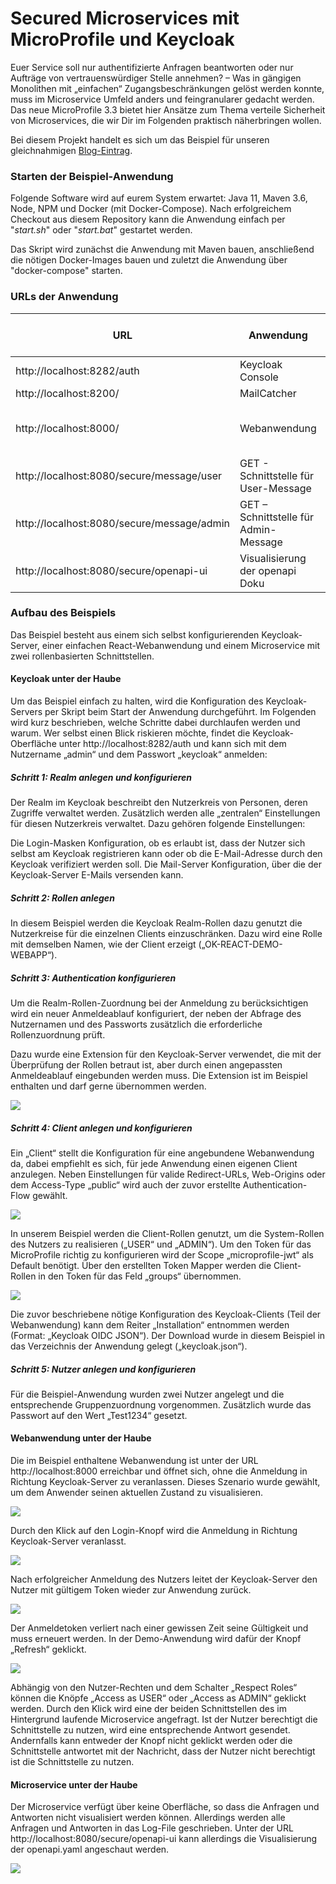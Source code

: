 # Secured Microservices mit MicroProfile und Keycloak
Euer Service soll nur authentifizierte Anfragen beantworten oder nur Aufträge von vertrauenswürdiger Stelle annehmen?
– Was in gängigen Monolithen mit „einfachen“ Zugangsbeschränkungen gelöst werden konnte, muss im Microservice Umfeld
anders und feingranularer gedacht werden. Das neue MicroProfile 3.3 bietet hier Ansätze zum Thema verteile Sicherheit
von Microservices, die wir Dir im Folgenden praktisch näherbringen wollen.

Bei diesem Projekt handelt es sich um das Beispiel für unseren gleichnahmigen
 [Blog-Eintrag](https://www.openknowledge.de/secured-microservices-mit-microprofile-und-keycloak/).

### Starten der Beispiel-Anwendung
Folgende Software wird auf eurem System erwartet: Java 11, Maven 3.6, Node, NPM und Docker (mit Docker-Compose). Nach
erfolgreichem Checkout aus diesem Repository kann die Anwendung einfach per "_start.sh_" oder "_start.bat_" gestartet
werden.

Das Skript wird zunächst die Anwendung mit Maven bauen, anschließend die nötigen Docker-Images bauen und zuletzt die
Anwendung über "docker-compose" starten.

### URLs der Anwendung
| URL | Anwendung | Zugangsdaten<br/>(Nutzername -:- Passwort) |
| --- | --- | --- |
| http://localhost:8282/auth | Keycloak Console | admin -:- keycloak |
| http://localhost:8200/ | MailCatcher | none |
| http://localhost:8000/ | Webanwendung	| test.user@domain.tld -:- Test1234<br/>test.admin@domain.tld -:- Test1234 | 
| http://localhost:8080/secure/message/user	| GET - Schnittstelle für User-Message | Token: erforderlich<br/>Rolle: USER |
| http://localhost:8080/secure/message/admin | GET – Schnittstelle für Admin-Message | Token: erforderlich<br/>Rolle: ADMIN |
| http://localhost:8080/secure/openapi-ui | Visualisierung der openapi Doku	| none |

### Aufbau des Beispiels
Das Beispiel besteht aus einem sich selbst konfigurierenden Keycloak-Server, einer einfachen React-Webanwendung und
einem Microservice mit zwei rollenbasierten Schnittstellen.

#### Keycloak unter der Haube
Um das Beispiel einfach zu halten, wird die Konfiguration des Keycloak-Servers per Skript beim Start der Anwendung
durchgeführt. Im Folgenden wird kurz beschrieben, welche Schritte dabei durchlaufen werden und warum. Wer selbst einen
Blick riskieren möchte, findet die Keycloak-Oberfläche unter http://localhost:8282/auth und kann sich mit dem
Nutzername „admin“ und dem Passwort „keycloak“ anmelden:

##### Schritt 1: Realm anlegen und konfigurieren
Der Realm im Keycloak beschreibt den Nutzerkreis von Personen, deren Zugriffe verwaltet werden. Zusätzlich werden alle
„zentralen“ Einstellungen für diesen Nutzerkreis verwaltet. Dazu gehören folgende Einstellungen:

Die Login-Masken Konfiguration, ob es erlaubt ist, dass der Nutzer sich selbst am Keycloak registrieren kann oder ob
die E-Mail-Adresse durch den Keycloak verifiziert werden soll. Die Mail-Server Konfiguration, über die der
Keycloak-Server E-Mails versenden kann.

##### Schritt 2: Rollen anlegen
In diesem Beispiel werden die Keycloak Realm-Rollen dazu genutzt die Nutzerkreise für die einzelnen Clients
einzuschränken. Dazu wird eine Rolle mit demselben Namen, wie der Client erzeigt („OK-REACT-DEMO-WEBAPP“).

##### Schritt 3: Authentication konfigurieren
Um die Realm-Rollen-Zuordnung bei der Anmeldung zu berücksichtigen wird ein neuer Anmeldeablauf konfiguriert, der
neben der Abfrage des Nutzernamen und des Passworts zusätzlich die erforderliche Rollenzuordnung prüft.

Dazu wurde eine Extension für den Keycloak-Server verwendet, die mit der Überprüfung der Rollen betraut ist, aber
durch einen angepassten Anmeldeablauf eingebunden werden muss. Die Extension ist im Beispiel enthalten und darf
gerne übernommen werden.

![](readme/images/Keycloak%20-%20Authentication%20settings.png?raw=true)

##### Schritt 4: Client anlegen und konfigurieren
Ein „Client“ stellt die Konfiguration für eine angebundene Webanwendung da, dabei empfiehlt es sich, für jede
Anwendung einen eigenen Client anzulegen. Neben Einstellungen für valide Redirect-URLs, Web-Origins oder dem
Access-Type „public“ wird auch der zuvor erstellte Authentication-Flow gewählt.

![](readme/images/Keycloak%20-%20Client%20settings.png?raw=true)

In unserem Beispiel werden die Client-Rollen genutzt, um die System-Rollen des Nutzers zu realisieren
(„USER“ und „ADMIN“). Um den Token für das MicroProfile richtig zu konfigurieren wird der Scope „microprofile-jwt“
als Default benötigt. Über den erstellten Token Mapper werden die Client-Rollen in den Token für das Feld „groups“
übernommen.

![](readme/images/Keycloak%20-%20Client%20-%20Client%20Scopes%20settings.png?raw=true)

Die zuvor beschriebene nötige Konfiguration des Keycloak-Clients (Teil der Webanwendung) kann dem Reiter
„Installation“ entnommen werden (Format: „Keycloak OIDC JSON“). Der Download wurde in diesem Beispiel in das
Verzeichnis der Anwendung gelegt („keycloak.json“).

##### Schritt 5: Nutzer anlegen und konfigurieren
Für die Beispiel-Anwendung wurden zwei Nutzer angelegt und die entsprechende Gruppenzuordnung vorgenommen.
Zusätzlich wurde das Passwort auf den Wert „Test1234“ gesetzt.

#### Webanwendung unter der Haube
Die im Beispiel enthaltene Webanwendung ist unter der URL http://localhost:8000 erreichbar und öffnet sich, ohne
die Anmeldung in Richtung Keycloak-Server zu veranlassen. Dieses Szenario wurde gewählt, um dem Anwender seinen
aktuellen Zustand zu visualisieren.

![](readme/images/Webanwendung%20-%20Start-Screen.png?raw=true)

Durch den Klick auf den Login-Knopf wird die Anmeldung in Richtung Keycloak-Server veranlasst.

![](readme/images/Webanwendung%20-%20Redirect%20Keycloak%20Login.png?raw=true)

Nach erfolgreicher Anmeldung des Nutzers leitet der Keycloak-Server den Nutzer mit gültigem Token wieder zur
Anwendung zurück.

![](readme/images/Webanwendung%20-%20After%20Login.png?raw=true)

Der Anmeldetoken verliert nach einer gewissen Zeit seine Gültigkeit und muss erneuert werden. In der Demo-Anwendung
wird dafür der Knopf „Refresh“ geklickt.

![](readme/images/Webanwendung%20-%20Accesstoken%20expired.png?raw=true)

Abhängig von den Nutzer-Rechten und dem Schalter „Respect Roles“ können die Knöpfe „Access as USER“ oder
„Access as ADMIN“ geklickt werden. Durch den Klick wird eine der beiden Schnittstellen des im Hintergrund laufende
Microservice angefragt. Ist der Nutzer berechtigt die Schnittstelle zu nutzen, wird eine entsprechende Antwort
gesendet. Andernfalls kann entweder der Knopf nicht geklickt werden oder die Schnittstelle antwortet mit der
Nachricht, dass der Nutzer nicht berechtigt ist die Schnittstelle zu nutzen.

#### Microservice unter der Haube
Der Microservice verfügt über keine Oberfläche, so dass die Anfragen und Antworten nicht visualisiert werden können.
Allerdings werden alle Anfragen und Antworten in das Log-File geschrieben. Unter der URL
http://localhost:8080/secure/openapi-ui kann allerdings die Visualisierung der openapi.yaml angeschaut werden.

![](readme/images/Microservice%20-%20OpenApi%20UI.png?raw=true)